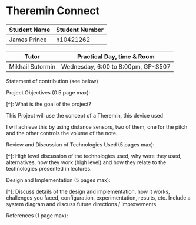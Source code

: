 # Theremin Connect

| Student Name | Student Number |
| ------------ | -------------- |
| James Prince | n10421262      |

| Tutor            | Practical Day, time & Room         |
| ---------------- | ---------------------------------- |
| Mikhail Sutormin | Wednesday, 6:00 to 8:00pm, GP-S507 |



Statement of contribution (see below) 



Project Objectives (0.5 page max): 

[^]: What is the goal of the project?

This Project will use the concept of a Theremin, this device used 



 I will achieve this by using distance sensors, two of them, one for the pitch and the other controls the volume of the note. 

Review and Discussion of Technologies Used (5 pages max): 

[^]: High level discussion of the technologies used, why were they used, alternatives, how they work (high level) and how they relate to the technologies presented in lectures.



Design and Implementation (5 pages max): 

[^]: Discuss details of the design and implementation, how it works, challenges you faced, configuration, experimentation, results, etc. Include a system diagram and discuss future directions / improvements.



References (1 page max):
